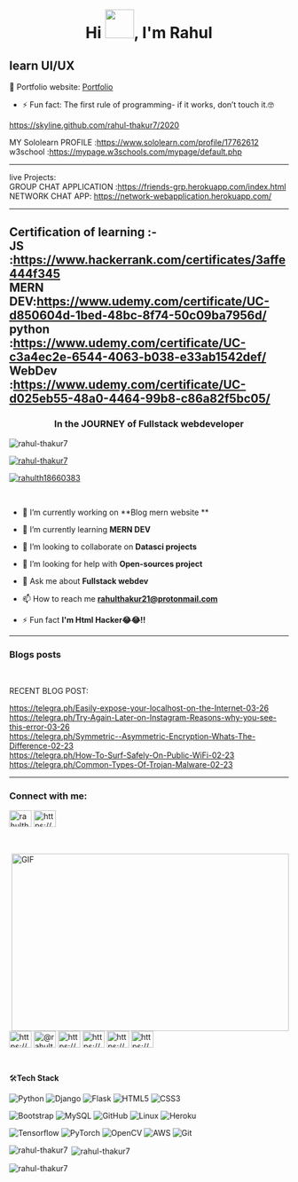 <h1 align="center">Hi <img src="https://media.giphy.com/media/hvRJCLFzcasrR4ia7z/giphy.gif" width="52px">, I'm Rahul</h1>

learn UI/UX
-------------------------------------------------------------------------------------------------------------------------------------------------------------------------------

🎯 Portfolio website: [Portfolio](https://rahul-thakur7.github.io/Resume/)
- ⚡ Fun fact: The first rule of programming- if it works, don’t touch it.🤓


https://skyline.github.com/rahul-thakur7/2020

MY Sololearn PROFILE :https://www.sololearn.com/profile/17762612<br>
w3school :https://mypage.w3schools.com/mypage/default.php
<br>
_________________________________________________________________________________________________________________________________________________________________________________

live Projects:<br>
GROUP CHAT APPLICATION :https://friends-grp.herokuapp.com/index.html<br>
NETWORK CHAT APP: https://network-webapplication.herokuapp.com/
<br>
_________________________________________________________________________________________________________________________________________________________________________________
              
Certification of learning :-<br>
            JS :https://www.hackerrank.com/certificates/3affe444f345<br>
            MERN DEV:https://www.udemy.com/certificate/UC-d850604d-1bed-48bc-8f74-50c09ba7956d/ <br>
            python :https://www.udemy.com/certificate/UC-c3a4ec2e-6544-4063-b038-e33ab1542def/<br>
            WebDev :https://www.udemy.com/certificate/UC-d025eb55-48a0-4464-99b8-c86a82f5bc05/<br>
--------------------------------------------------------------------------------------------------------------------------------------------------------------------------------

<h3 align="center">In the JOURNEY of  Fullstack webdeveloper</h3>

<p align="left"> <img src="https://komarev.com/ghpvc/?username=rahul-thakur7&label=Profile%20views&color=0e75b6&style=flat" alt="rahul-thakur7" /> </p>

<p align="left"> <a href="https://github.com/ryo-ma/github-profile-trophy"><img src="https://github-profile-trophy.vercel.app/?username=rahul-thakur7" alt="rahul-thakur7" /></a> </p>

<p align="left"> <a href="https://twitter.com/rahulth18660383" target="blank"><img src="https://img.shields.io/twitter/follow/rahulth18660383?logo=twitter&style=for-the-badge" alt="rahulth18660383" /></a> </p>
<br>


- 🔭 I’m currently working on **Blog mern website **

- 🌱 I’m currently learning **MERN DEV**

- 👯 I’m looking to collaborate on **Datasci projects**

- 🤝 I’m looking for help with **Open-sources project**

- 💬 Ask me about **Fullstack webdev**

- 📫 How to reach me **rahulthakur21@protonmail.com**

- ⚡ Fun fact **I'm Html Hacker😂😂!!**
_________________________________________________________________________________________________________________________________________________________________________________
### Blogs posts
<!-- BLOG-POST-LIST:START --><br>
RECENT BLOG POST:<br>

https://telegra.ph/Easily-expose-your-localhost-on-the-Internet-03-26<br>
https://telegra.ph/Try-Again-Later-on-Instagram-Reasons-why-you-see-this-error-03-26<br>
https://telegra.ph/Symmetric--Asymmetric-Encryption-Whats-The-Difference-02-23<br>
https://telegra.ph/How-To-Surf-Safely-On-Public-WiFi-02-23<br>
https://telegra.ph/Common-Types-Of-Trojan-Malware-02-23<br>
<!-- BLOG-POST-LIST:END -->
_________________________________________________________________________________________________________________________________________________________________________________
<h3 align="left">Connect with me:</h3>
<p align="left">
<a href="https://twitter.com/rahulth18660383" target="blank"><img align="center" src="https://cdn.jsdelivr.net/npm/simple-icons@3.0.1/icons/twitter.svg" alt="rahulth18660383" height="30" width="40" /></a>
<a href="https://stackoverflow.com/users/https://stackoverflow.com/users/14069467/rahul-thakur?tab=profile" target="blank"><img align="center" src="https://cdn.jsdelivr.net/npm/simple-icons@3.0.1/icons/stackoverflow.svg" alt="https://stackoverflow.com/users/14069467/rahul-thakur?tab=profile" height="30" width="40" /></a>
 <br>
  

<br><br>
<img align="right" alt="GIF" src="https://github.com/abhisheknaiidu/abhisheknaiidu/blob/master/code.gif?raw=true" width="500" height="320" />
<br><br>
<a href="https://instagram.com/https://www.instagram.com/coder_rahult/" target="blank"><img align="center" src="https://cdn.jsdelivr.net/npm/simple-icons@3.0.1/icons/instagram.svg" alt="https://www.instagram.com/coder_rahult/" height="30" width="40" /></a>
<a href="https://medium.com/@rahulthakur21399" target="blank"><img align="center" src="https://cdn.jsdelivr.net/npm/simple-icons@3.0.1/icons/medium.svg" alt="@rahulthakur21399" height="30" width="40" /></a>
<a href="https://www.youtube.com/c/https://www.youtube.com/channel/ucxp_cd_qungzxmfs3hhqgoq" target="blank"><img align="center" src="https://cdn.jsdelivr.net/npm/simple-icons@3.0.1/icons/youtube.svg" alt="https://www.youtube.com/channel/ucxp_cd_qungzxmfs3hhqgoq" height="30" width="40" /></a>
<a href="https://www.hackerrank.com/https://www.hackerrank.com/rahul_thakur7" target="blank"><img align="center" src="https://cdn.jsdelivr.net/npm/simple-icons@3.0.1/icons/hackerrank.svg" alt="https://www.hackerrank.com/rahul_thakur7" height="30" width="40" /></a>
<a href="https://www.hackerearth.com/https://www.hackerearth.com/@rahulthakur21399" target="blank"><img align="center" src="https://cdn.jsdelivr.net/npm/simple-icons@3.0.1/icons/hackerearth.svg" alt="https://www.hackerearth.com/@rahulthakur21399" height="30" width="40" /></a>
<a href="https://auth.geeksforgeeks.org/user/https://auth.geeksforgeeks.org/user/rahulthakur21399/" target="blank"><img align="center" src="https://cdn.jsdelivr.net/npm/simple-icons@3.0.1/icons/geeksforgeeks.svg" alt="https://auth.geeksforgeeks.org/user/rahulthakur21399/" height="30" width="40" /></a>
</p>
<br>

🛠**Tech Stack**

![Python](https://img.shields.io/badge/-Python-000000?style=flat&logo=python)
![Django](https://img.shields.io/badge/-Django-000000?style=flat&logo=Django)
![Flask](https://img.shields.io/badge/-Flask-000000?style=flat&logo=Flask)
![HTML5](https://img.shields.io/badge/-HTML5-000000?style=flat&logo=HTML5)
![CSS3](https://img.shields.io/badge/-CSS3-000000?style=flat&logo=CSS3)

![Bootstrap](https://img.shields.io/badge/-Bootstrap-000000?style=flat&logo=bootstrap)
![MySQL](https://img.shields.io/badge/-MySQL-000000?style=flat&logo=MySQL)
![GitHub](https://img.shields.io/badge/-GitHub-000000?style=flat&logo=github&logoColor=FFFFFF)
![Linux](https://img.shields.io/badge/-Linux-000000?style=flat&logo=linux&logoColor=FCC624)
![Heroku](https://img.shields.io/badge/-Heroku-000000?style=flat&logo=heroku)

![Tensorflow](https://img.shields.io/badge/-Tensorflow-000000?style=flat&logo=tensorflow)
![PyTorch](https://img.shields.io/badge/-PyTorch-000000?style=flat&logo=pytorch)
![OpenCV](https://img.shields.io/badge/-OpenCV-000000?style=flat&logo=opencv)
![AWS](https://img.shields.io/badge/AWS-000000?style=flat-square&logo=amazon-aws)
![Git](https://img.shields.io/badge/-Git-000000?style=flat&logo=git&logoColor=F05032)


<p><img align="left" src="https://github-readme-stats.vercel.app/api/top-langs?username=rahul-thakur7&show_icons=true&locale=en&layout=compact" alt="rahul-thakur7" /></p>

<p>&nbsp;<img align="center" src="https://github-readme-stats.vercel.app/api?username=rahul-thakur7&show_icons=true&locale=en" alt="rahul-thakur7" /></p>

<p><img align="center" src="https://github-readme-streak-stats.herokuapp.com/?user=rahul-thakur7&" alt="rahul-thakur7" /></p>
